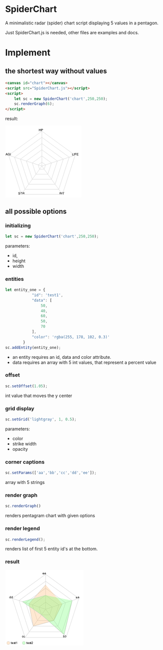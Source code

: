# SpiderChart

A minimalistic radar (spider) chart script displaying 5 values in a pentagon.

Just SpiderChart.js is needed, other files are examples and docs.

# Implement

## the shortest way without values
```html
<canvas id="chart"></canvas>
<script src="SpiderChart.js"></script>
<script>
    let sc = new SpiderChart('chart',250,250);
    sc.renderGraph(6);
</script>
```
result:

![img.png](short_way.png)

## all possible options
### initializing
```javascript
let sc = new SpiderChart('chart',250,250);
```
parameters:
- id,
- height
- width

### entities
```javascript
let entity_one = {
            "id": 'test1',
            "data": [
                50,
                40,
                60,
                50,
                70
            ],
            "color": 'rgba(255, 178, 102, 0.3)'
        }
sc.addEntity(entity_one);
```
- an entity requires an id, data and color attribute.
- data requires an array with 5 int values, that represent a percent value

### offset
```javascript
sc.setOffset(1.05);
```
int value that moves the y center

### grid display
```javascript
sc.setGrid('lightgray', 1, 0.5);
```
parameters:
- color
- strike width
- opacity

### corner captions
```javascript
sc.setParams(['aa','bb','cc','dd','ee']);
```
array with 5 strings

### render graph
```javascript
sc.renderGraph()
```
renders pentagram chart with given options

### render legend
```javascript
sc.renderLegend();
```
renders list of first 5 entity id's at the bottom.

### result
![img_1.png](long_way.png)